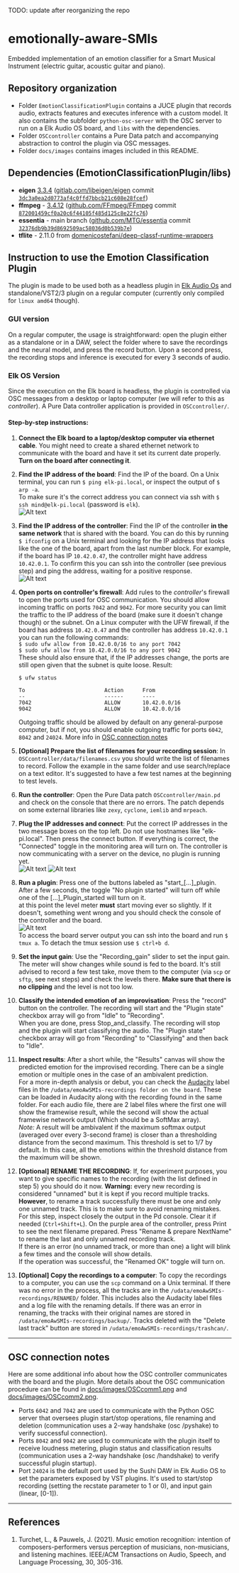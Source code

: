 
TODO: update after reorganizing the repo
# emotionally-aware-SMIs
Embedded implementation of an emotion classifier for a Smart Musical Instrument (electric guitar, acoustic guitar and piano).

## Repository organization
- Folder `EmotionClassificationPlugin` contains a JUCE plugin that records audio, extracts features and executes inference with a custom model. It also contains the subfolder `python-osc-server` with the OSC server to run on a Elk Audio OS board, and `libs` with the dependencies.
- Folder `OSCcontroller` contains a Pure Data patch and accompanying abstraction to control the plugin via OSC messages.
- Folder `docs/images` contains images included in this README.

## Dependencies (EmotionClassificationPlugin/libs)

<!-- - zlib - 1.2.13 ([github.com/madler/zlib](https://github.com/madler/zlib) commit `04f42ceca40f73e2978b50e93806c2a18c1281fc`) -->
- **eigen** [3.3.4](https://gitlab.com/libeigen/eigen/-/releases/3.3.4) ([gitlab.com/libeigen/eigen](https://gitlab.com/libeigen/eigen) commit [`3dc3a0ea2d0773af4c0ffd7bbcb21c608e28fcef`](https://gitlab.com/libeigen/eigen/tree/3dc3a0ea2d0773af4c0ffd7bbcb21c608e28fcef))
- **ffmpeg** - [3.4.12](https://github.com/FFmpeg/FFmpeg/releases/tag/n3.4.12) ([github.com/FFmpeg/FFmpeg](https://github.com/FFmpeg/FFmpeg) commit [`872001459cf0a20c6f44105f485d125c8e22fc76`](https://github.com/FFmpeg/FFmpeg/tree/872001459cf0a20c6f44105f485d125c8e22fc76))
- **essentia** - main branch ([github.com/MTG/essentia](https://github.com/MTG/essentia) commit [`32376db9b39d8692509ac58036d0b539b7e`](https://github.com/MTG/essentia/tree/32376db9b39d8692509ac58036d0b539b7e))
- **tflite** - 2.11.0 from [domenicostefani/deep-classf-runtime-wrappers](https://github.com/domenicostefani/deep-classf-runtime-wrappers)

## Instruction to use the Emotion Classification Plugin

The plugin is made to be used both as a headless plugin in [Elk Audio Os](https://www.elk.audio/start) and standalone/VST2/3 plugin on a regular computer (currently only compiled for `linux amd64` though).  
### GUI version
On a regular computer, the usage is straightforward: open the plugin either as a standalone or in a DAW, select the folder where to save the recordings and the neural model, and press the record button. Upon a second press, the recording stops and inference is executed for every 3 seconds of audio.
### Elk OS Version
Since the execution on the Elk board is headless, the plugin is controlled via OSC messages from a desktop or laptop computer (we will refer to this as *controller*). A Pure Data controller application is provided in `OSCcontroller/`.

#### Step-by-step instructions:
1. **Connect the Elk board to a laptop/desktop computer via ethernet cable**. You might need to create a shared ethernet network to communicate with the board and have it set its current date properly.  
**Turn on the board after connecting it**.

2. **Find the IP address of the board**: Find the IP of the board. On a Unix terminal, you can run `$ ping elk-pi.local`, or inspect the output of `$ arp -a`.  
To make sure it's the correct address you can connect via ssh with `$ ssh mind@elk-pi.local` (password is `elk`).  
![Alt text](docs//images/ip_board.png)  

3. **Find the IP address of the controller**: Find the IP of the controller **in the same network** that is shared with the board. You can do this by running `$ ifconfig` on a Unix terminal and looking for the IP address that looks like the one of the board, apart from the last number block. For example, if the board has IP `10.42.0.47`, the controller might have address `10.42.0.1`. To confirm this you can ssh into the controller (see previous step) and ping the address, waiting for a positive response.  
![Alt text](docs//images/ip_controller.png)  

4. **Open ports on controller's firewall**: Add rules to the *controller*'s firewall to open the ports used for OSC communication. You should allow incoming traffic on ports `7042` and `9042`. For more security you can limit the traffic to the IP address of the board (make sure it doesn't change though) or the subnet. On a Linux computer with the UFW firewall, if the board has address `10.42.0.47` and the controller has address `10.42.0.1` you can run the following commands:  
`$ sudo ufw allow from 10.42.0.0/16 to any port 7042`  
`$ sudo ufw allow from 10.42.0.0/16 to any port 9042`  
These should also ensure that, if the IP addresses change, the ports are still open given that the subnet is quite loose.
Result:
    ```
    $ ufw status

    To                         Action      From
    --                         ------      ----              
    7042                       ALLOW       10.42.0.0/16              
    9042                       ALLOW       10.42.0.0/16 
    ```
    Outgoing traffic should be allowed by default on any general-purpose computer, but if not, you should enable outgoing traffic for ports `6042`, `8042` and `24024`. More info in [OSC connection notes](#osc-connection-notes)

5. **[Optional] Prepare the list of filenames for your recording session**: In `OSCcontroller/data/filenames.csv` you should write the list of filenames to record. Follow the example in the same folder and use search/replace on a text editor. It's suggested to have a few test names at the beginning to test levels.

6. **Run the controller**: Open the Pure Data patch `OSCcontroller/main.pd` and check on the console that there are no errors. The patch depends on some external libraries like `zexy`, `cyclone`, `iemlib` and `mrpeach`.

7. **Plug the IP addresses and connect**: Put the correct IP addresses in the two message boxes on the top left. Do not use hostnames like "elk-pi.local". Then press the connect button. If everything is correct, the "Connected" toggle in the monitoring area will turn on. The controller is now communicating with a server on the device, no plugin is running yet.  
![Alt text](docs//images/connect.png)
![Alt text](docs//images/connection_state.png)  


8. **Run a plugin**: Press one of the buttons labeled as "start_[...]_plugin. After a few seconds, the toggle "No plugin started" will turn off while one of the [...]_Plugin_started will turn on it.  
at this point the level meter **must** start moving ever so slightly. If it doesn't, something went wrong and you should check the console of the controller and the board.  
![Alt text](docs//images/monitor_level.png)  
To access the board server output you can ssh into the board and run `$ tmux a`. To detach the tmux session use `$ ctrl+b d`.

9. **Set the input gain**: Use the "Recording_gain" slider to set the input gain. The meter will show changes while sound is fed to the board. It's still advised to record a few test take, move them to the computer (via `scp` or `sftp`, see next steps) and check the levels there. **Make sure that there is no clipping** and the level is not too low.

10. **Classify the intended emotion of an improvisation**: Press the "record" button on the controller. The recording will start and the "Plugin state" checkbox array will go from "Idle" to "Recording".  
When you are done, press Stop_and_classify. 
The recording will stop and the plugin will start classifying the audio. The "Plugin state" checkbox array will go from "Recording" to "Classifying" and then back to "Idle".

11. **Inspect results**: After a short while, the "Results" canvas will show the predicted emotion for the improvised recording. There can be a single emotion or multiple ones in the case of an ambivalent prediction.  
For a more in-depth analysis or debut, you can check the [Audacity](https://www.audacityteam.org/) label files in the `/udata/emoAwSMIs-recordings folder on the board`. These can be loaded in Audacity along with the recording found in the same folder. For each audio file, there are 2 label files where the first one will show the framewise result, while the second will show the actual framewise network output (Which should be a SoftMax array).  
*Note:* A result will be ambivalent if the maximum softmax output (averaged over every 3-second frame) is closer than a thresholding distance from the second maximum. This threshold is set to 1/7 by default. In this case, all the emotions within the threshold distance from the maximum will be shown.

12. **[Optional] RENAME THE RECORDING**: If, for experiment purposes, you want to give specific names to the recording (with the list defined in step 5) you should do it now. **Warning:** every new recording is considered "unnamed" but it is kept if you record multiple tracks. **However**, to rename a track successfully there must be one and only one unnamed track. This is to make sure to avoid renaming mistakes.  
For this step, inspect closely the output in the Pd console. Clear it if needed (`Ctrl+Shift+L`).
On the purple area of the controller, press Print to see the next filename prepared. Press "Rename & prepare NextName" to rename the last and only unnamed recording track.  
If there is an error (no unnamed track, or more than one) a light will blink a few times and the console will show details.  
If the operation was successful, the "Renamed OK" toggle will turn on.

13. **[Optional] Copy the recordings to a computer**: To copy the recordings to a computer, you can use the `scp` command on a Unix terminal. If there was no error in the process, all the tracks are in the `/udata/emoAwSMIs-recordings/RENAMED/` folder. This includes also the Audacity label files and a log file with the renaming details.
If there was an error in renaming, the tracks with their original names are stored in `/udata/emoAwSMIs-recordings/backup/`. Tracks deleted with the "Delete last track" button are stored in `/udata/emoAwSMIs-recordings/trashcan/`.
___

## OSC connection notes
Here are some additional info about how the OSC controller communicates with the board and the plugin.
More details about the OSC communication procedure can be found in [docs/images/OSCcomm1.png](docs/images/OSCcomm1.png) and [docs/images/OSCcomm2.png](docs/images/OSCcomm2.png).
- Ports `6042` and `7042` are used to communicate with the Python OSC server that oversees plugin start/stop operations, file renaming and deletion (communication uses a 2-way handshake (osc /pyshake) to verify successful connection).
- Ports `8042` and `9042` are used to communicate with the plugin itself to receive loudness metering, plugin status and classification results (communication uses a 2-way handshake (osc /handshake) to verify successful plugin startup).
- Port `24024` is the default port used by the Sushi DAW in Elk Audio OS to set the parameters exposed by VST plugins. It's used to start/stop recording (setting the recstate parameter to 1 or 0), and input gain (linear, [0-1]).

___
## References

1. Turchet, L., & Pauwels, J. (2021). Music emotion recognition: intention of composers-performers versus perception of musicians, non-musicians, and listening machines. IEEE/ACM Transactions on Audio, Speech, and Language Processing, 30, 305-316.